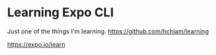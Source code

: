 # Learning Expo CLI

Just one of the things I'm learning. <https://github.com/hchiam/learning>

<https://expo.io/learn>
